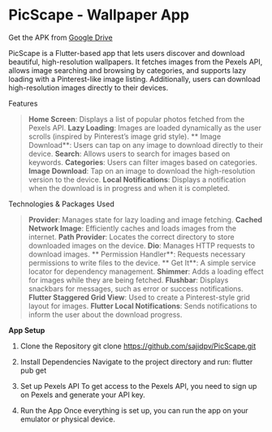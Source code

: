 # PicScape - Wallpaper App

Get the APK from [Google Drive](https://drive.google.com/file/d/1Ofs5OH7pcioM5CDY5lEVj6U_bBSysqtc/view?usp=share_link)

PicScape is a Flutter-based app that lets users discover and download beautiful, high-resolution wallpapers. It fetches images from the Pexels API, allows image searching and browsing by categories, and supports lazy loading with a Pinterest-like image listing. Additionally, users can download high-resolution images directly to their devices.


Features

  > **Home Screen**: Displays a list of popular photos fetched from the Pexels API.
  > **Lazy Loading**: Images are loaded dynamically as the user scrolls (inspired by Pinterest’s image grid style).
  >** Image Download**: Users can tap on any image to download directly to their device.
  > **Search**: Allows users to search for images based on keywords.
  > **Categories**: Users can filter images based on categories.
  > **Image Download**: Tap on an image to download the high-resolution version to the device.
  > **Local Notifications**: Displays a notification when the download is in progress and when it is completed.



Technologies & Packages Used

  > **Provider**: Manages state for lazy loading and image fetching.
  > **Cached Network Image**: Efficiently caches and loads images from the internet.
  > **Path Provider**: Locates the correct directory to store downloaded images on the device.
  > **Dio**: Manages HTTP requests to download images.
  >** Permission Handler**: Requests necessary permissions to write files to the device.
  >** Get It**: A simple service locator for dependency management.
  > **Shimmer**: Adds a loading effect for images while they are being fetched.
  > **Flushbar**: Displays snackbars for messages, such as error or success notifications.
  > **Flutter Staggered Grid View**: Used to create a Pinterest-style grid layout for images.
  > **Flutter Local Notifications**: Sends notifications to inform the user about the download progress.


**App Setup**
  1. Clone the Repository
  git clone https://github.com/sajidpv/PicScape.git
  
  3. Install Dependencies
  Navigate to the project directory and run:
  flutter pub get
  
  3. Set up Pexels API
  To get access to the Pexels API, you need to sign up on Pexels and generate your API key.
  
  5. Run the App
  Once everything is set up, you can run the app on your emulator or physical device.


